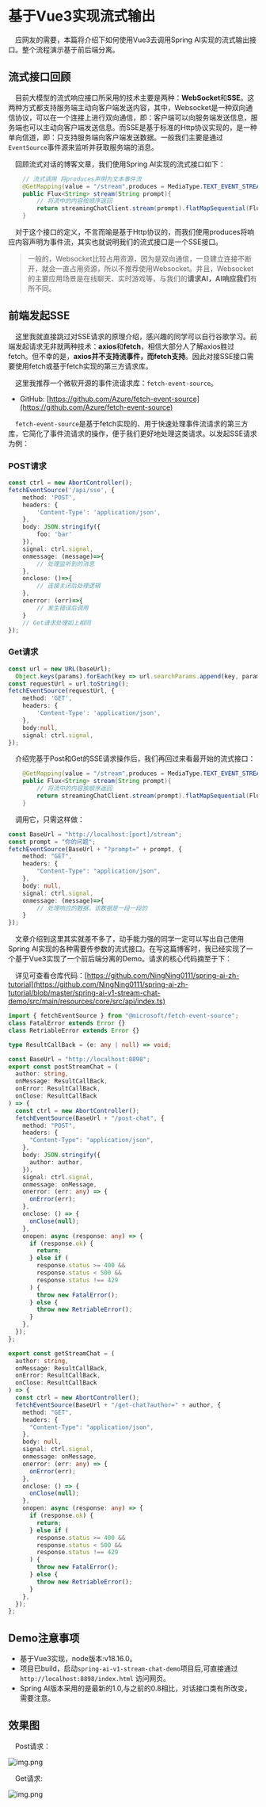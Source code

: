 # 基于Vue3实现流式输出

&emsp;应网友的需要，本篇将介绍下如何使用Vue3去调用Spring AI实现的流式输出接口。整个流程演示基于前后端分离。

## 流式接口回顾

&emsp;目前大模型的流式响应接口所采用的技术主要是两种：**WebSocket**和**SSE**。这两种方式都支持服务端主动向客户端发送内容，其中，Websocket是一种双向通信协议，可以在一个连接上进行双向通信，即：客户端可以向服务端发送信息，服务端也可以主动向客户端发送信息。而SSE是基于标准的Http协议实现的，是一种单向信道，即：只支持服务端向客户端发送数据。一般我们主要是通过`EventSource`事件源来监听并获取服务端的消息。

&emsp;回顾流式对话的博客文章，我们使用Spring AI实现的流式接口如下：

```java
    // 流式调用 将produces声明为文本事件流
    @GetMapping(value = "/stream",produces = MediaType.TEXT_EVENT_STREAM_VALUE)
    public Flux<String> stream(String prompt){
        // 将流中的内容按顺序返回
        return streamingChatClient.stream(prompt).flatMapSequential(Flux::just);
    }
```

&emsp;对于这个接口的定义，不言而喻是基于Http协议的，而我们使用produces将响应内容声明为事件流，其实也就说明我们的流式接口是一个SSE接口。

> 一般的，Websocket比较占用资源，因为是双向通信，一旦建立连接不断开，就会一直占用资源，所以不推荐使用Websocket。并且，Websocket的主要应用场景是在线聊天、实时游戏等，与我们的**请求AI，AI响应我们**有所不同。

## 前端发起SSE

&emsp;这里我就直接跳过对SSE请求的原理介绍，感兴趣的同学可以自行谷歌学习。前端发起请求无非就两种技术：**axios**和**fetch**，相信大部分人了解axios胜过fetch。但不幸的是，**axios并不支持流事件，而fetch支持**。因此对接SSE接口需要使用fetch或基于fetch实现的第三方请求库。

&emsp;这里我推荐一个微软开源的事件流请求库：`fetch-event-source`。

- GitHub: [https://github.com/Azure/fetch-event-source](https://github.com/Azure/fetch-event-source)

&emsp;`fetch-event-source`是基于fetch实现的、用于快速处理事件流请求的第三方库，它简化了事件流请求的操作，便于我们更好地处理这类请求。以发起SSE请求为例：

### POST请求

```typescript
const ctrl = new AbortController();
fetchEventSource('/api/sse', {
    method: 'POST',
    headers: {
        'Content-Type': 'application/json',
    },
    body: JSON.stringify({
        foo: 'bar'
    }),
    signal: ctrl.signal,
    onmessage: (message)=>{
        // 处理监听到的消息
    },
    onclose: ()=>{
        // 连接关闭后处理逻辑
    },
    onerror: (err)=>{
        // 发生错误后调用
    }
    // Get请求处理如上相同
});
```

### Get请求

```typescript
const url = new URL(baseUrl);
  Object.keys(params).forEach(key => url.searchParams.append(key, params[key].toString()));
const requestUrl = url.toString();
fetchEventSource(requestUrl, {
    method: 'GET',
    headers: {
        'Content-Type': 'application/json',
    },
    body:null,
    signal: ctrl.signal,
});
```

&emsp;介绍完基于Post和Get的SSE请求操作后，我们再回过来看最开始的流式接口：

```java
    @GetMapping(value = "/stream",produces = MediaType.TEXT_EVENT_STREAM_VALUE)
    public Flux<String> stream(String prompt){
        // 将流中的内容按顺序返回
        return streamingChatClient.stream(prompt).flatMapSequential(Flux::just);
    }
```

&emsp;调用它，只需这样做：

```typescript
const BaseUrl = "http://localhost:[port]/stream";
const prompt = "你的问题";
fetchEventSource(BaseUrl + "?prompt=" + prompt, {
    method: "GET",
    headers: {
        "Content-Type": "application/json",
    },
    body: null,
    signal: ctrl.signal,
    onmessage: (message)=>{
        // 处理响应的数据，该数据是一段一段的
    }
});
```

&emsp;文章介绍到这里其实就差不多了，动手能力强的同学一定可以写出自己使用Spring AI实现的各种需要传参数的流式接口。在写这篇博客时，我已经实现了一个基于Vue3实现了一个前后端分离的Demo。请求的核心代码摘至于下：

&emsp;详见可查看仓库代码：[https://github.com/NingNing0111/spring-ai-zh-tutorial](https://github.com/NingNing0111/spring-ai-zh-tutorial/blob/master/spring-ai-v1-stream-chat-demo/src/main/resources/core/src/api/index.ts)

```typescript
import { fetchEventSource } from "@microsoft/fetch-event-source";
class FatalError extends Error {}
class RetriableError extends Error {}

type ResultCallBack = (e: any | null) => void;

const BaseUrl = "http://localhost:8898";
export const postStreamChat = (
  author: string,
  onMessage: ResultCallBack,
  onError: ResultCallBack,
  onClose: ResultCallBack
) => {
  const ctrl = new AbortController();
  fetchEventSource(BaseUrl + "/post-chat", {
    method: "POST",
    headers: {
      "Content-Type": "application/json",
    },
    body: JSON.stringify({
      author: author,
    }),
    signal: ctrl.signal,
    onmessage: onMessage,
    onerror: (err: any) => {
      onError(err);
    },
    onclose: () => {
      onClose(null);
    },
    onopen: async (response: any) => {
      if (response.ok) {
        return;
      } else if (
        response.status >= 400 &&
        response.status < 500 &&
        response.status !== 429
      ) {
        throw new FatalError();
      } else {
        throw new RetriableError();
      }
    },
  });
};

export const getStreamChat = (
  author: string,
  onMessage: ResultCallBack,
  onError: ResultCallBack,
  onClose: ResultCallBack
) => {
  const ctrl = new AbortController();
  fetchEventSource(BaseUrl + "/get-chat?author=" + author, {
    method: "GET",
    headers: {
      "Content-Type": "application/json",
    },
    body: null,
    signal: ctrl.signal,
    onmessage: onMessage,
    onerror: (err: any) => {
      onError(err);
    },
    onclose: () => {
      onClose(null);
    },
    onopen: async (response: any) => {
      if (response.ok) {
        return;
      } else if (
        response.status >= 400 &&
        response.status < 500 &&
        response.status !== 429
      ) {
        throw new FatalError();
      } else {
        throw new RetriableError();
      }
    },
  });
};
```

## Demo注意事项

- 基于Vue3实现，node版本:v18.16.0。
- 项目已build，启动`spring-ai-v1-stream-chat-demo`项目后,可直接通过`http://localhost:8898/index.html` 访问网页。
- Spring AI版本采用的是最新的1.0,与之前的0.8相比，对话接口类有所改变，需要注意。

## 效果图


&emsp;Post请求：

![img.png](images/2.30.png)


&emsp;Get请求:


![img.png](images/2.31.png)



